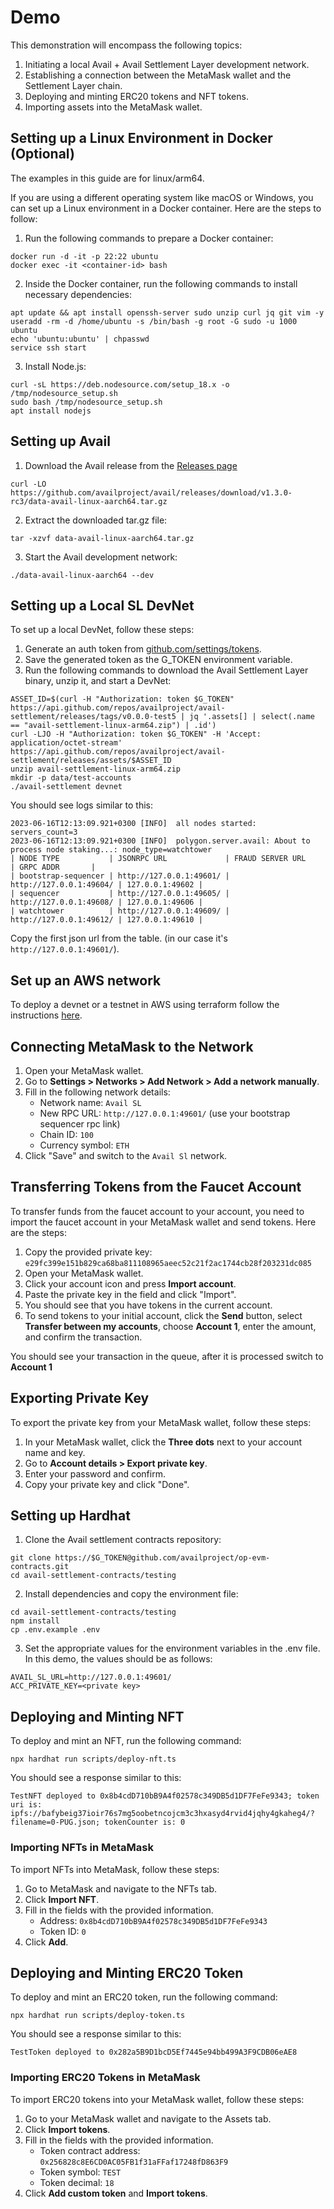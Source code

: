 # Demo

This demonstration will encompass the following topics:
1. Initiating a local Avail + Avail Settlement Layer development network.
2. Establishing a connection between the MetaMask wallet and the Settlement Layer chain.
3. Deploying and minting ERC20 tokens and NFT tokens.
4. Importing assets into the MetaMask wallet.

## Setting up a Linux Environment in Docker (Optional)

The examples in this guide are for linux/arm64.

If you are using a different operating system like macOS or Windows, you can set up a Linux environment in a Docker container.
Here are the steps to follow:

1. Run the following commands to prepare a Docker container:
```shell
docker run -d -it -p 22:22 ubuntu
docker exec -it <container-id> bash
```
2. Inside the Docker container, run the following commands to install necessary dependencies:
```shell
apt update && apt install openssh-server sudo unzip curl jq git vim -y
useradd -rm -d /home/ubuntu -s /bin/bash -g root -G sudo -u 1000 ubuntu
echo 'ubuntu:ubuntu' | chpasswd
service ssh start
```
3. Install Node.js:
```shell
curl -sL https://deb.nodesource.com/setup_18.x -o /tmp/nodesource_setup.sh
sudo bash /tmp/nodesource_setup.sh
apt install nodejs
```

## Setting up Avail

1. Download the Avail release from the [Releases page](https://github.com/availproject/avail/releases)
```shell
curl -LO https://github.com/availproject/avail/releases/download/v1.3.0-rc3/data-avail-linux-aarch64.tar.gz
```

2. Extract the downloaded tar.gz file:
```shell
tar -xzvf data-avail-linux-aarch64.tar.gz
```
3. Start the Avail development network:
```shell
./data-avail-linux-aarch64 --dev
```

## Setting up a Local SL DevNet

To set up a local DevNet, follow these steps:
1. Generate an auth token from [github.com/settings/tokens](github.com/settings/tokens).
2. Save the generated token as the G_TOKEN environment variable.
3. Run the following commands to download the Avail Settlement Layer binary, unzip it, and start a DevNet:
```shell
ASSET_ID=$(curl -H "Authorization: token $G_TOKEN" https://api.github.com/repos/availproject/avail-settlement/releases/tags/v0.0.0-test5 | jq '.assets[] | select(.name == "avail-settlement-linux-arm64.zip") | .id')
curl -LJO -H "Authorization: token $G_TOKEN" -H 'Accept: application/octet-stream' https://api.github.com/repos/availproject/avail-settlement/releases/assets/$ASSET_ID
unzip avail-settlement-linux-arm64.zip
mkdir -p data/test-accounts
./avail-settlement devnet
```

You should see logs similar to this:
```
2023-06-16T12:13:09.921+0300 [INFO]  all nodes started: servers_count=3
2023-06-16T12:13:09.921+0300 [INFO]  polygon.server.avail: About to process node staking...: node_type=watchtower
| NODE TYPE           | JSONRPC URL             | FRAUD SERVER URL        | GRPC ADDR       |
| bootstrap-sequencer | http://127.0.0.1:49601/ | http://127.0.0.1:49604/ | 127.0.0.1:49602 |
| sequencer           | http://127.0.0.1:49605/ | http://127.0.0.1:49608/ | 127.0.0.1:49606 |
| watchtower          | http://127.0.0.1:49609/ | http://127.0.0.1:49612/ | 127.0.0.1:49610 |
```
Copy the first json url from the table. (in our case it's `http://127.0.0.1:49601/`).

## Set up an AWS network

To deploy a devnet or a testnet in AWS using terraform follow the instructions [here](../deployment/readme.md).

## Connecting MetaMask to the Network

1. Open your MetaMask wallet.
2. Go to **Settings > Networks > Add Network > Add a network manually**.
3. Fill in the following network details:
    - Network name: `Avail SL`
    - New RPC URL: `http://127.0.0.1:49601/` (use your bootstrap sequencer rpc link)
    - Chain ID: `100`
    - Currency symbol: `ETH`
4. Click "Save" and switch to the `Avail Sl` network.

## Transferring Tokens from the Faucet Account

To transfer funds from the faucet account to your account, you need to import the faucet account in your MetaMask wallet and send tokens. Here are the steps:
1. Copy the provided private key: `e29fc399e151b829ca68ba811108965aeec52c21f2ac1744cb28f203231dc085`
2. Open your MetaMask wallet.
3. Click your account icon and press **Import account**.
4. Paste the private key in the field and click "Import".
5. You should see that you have tokens in the current account.
6. To send tokens to your initial account, click the **Send** button, select **Transfer between my accounts**, choose **Account 1**, enter the amount, and confirm the transaction.

You should see your transaction in the queue, after it is processed switch to **Account 1**

## Exporting Private Key

To export the private key from your MetaMask wallet, follow these steps:
1. In your MetaMask wallet, click the **Three dots** next to your account name and key.
2. Go to **Account details > Export private key**.
3. Enter your password and confirm.
4. Copy your private key and click "Done".

## Setting up Hardhat

1. Clone the Avail settlement contracts repository:
```shell
git clone https://$G_TOKEN@github.com/availproject/op-evm-contracts.git
cd avail-settlement-contracts/testing
```
2. Install dependencies and copy the environment file:
```shell
cd avail-settlement-contracts/testing
npm install
cp .env.example .env
```
3. Set the appropriate values for the environment variables in the .env file. In this demo, the values should be as follows:
```shell
AVAIL_SL_URL=http://127.0.0.1:49601/
ACC_PRIVATE_KEY=<private key>
```

## Deploying and Minting NFT

To deploy and mint an NFT, run the following command:
```shell
npx hardhat run scripts/deploy-nft.ts
```
You should see a response similar to this:
```
TestNFT deployed to 0x8b4cdD710bB9A4f02578c349DB5d1DF7FeFe9343; token uri is: ipfs://bafybeig37ioir76s7mg5oobetncojcm3c3hxasyd4rvid4jqhy4gkaheg4/?filename=0-PUG.json; tokenCounter is: 0
```

### Importing NFTs in MetaMask

To import NFTs into MetaMask, follow these steps:
1. Go to MetaMask and navigate to the NFTs tab.
2. Click **Import NFT**.
3. Fill in the fields with the provided information.
    - Address: `0x8b4cdD710bB9A4f02578c349DB5d1DF7FeFe9343`
    - Token ID: `0`
4. Click **Add**.

## Deploying and Minting ERC20 Token

To deploy and mint an ERC20 token, run the following command:
```shell
npx hardhat run scripts/deploy-token.ts
```

You should see a response similar to this:
```
TestToken deployed to 0x282a5B9D1bcD5Ef7445e94bb499A3F9CDB06eAE8
```

### Importing ERC20 Tokens in MetaMask

To import ERC20 tokens into your MetaMask wallet, follow these steps:
1. Go to your MetaMask wallet and navigate to the Assets tab.
2. Click **Import tokens**.
3. Fill in the fields with the provided information.
    - Token contract address: `0x256828c8E6CD0AC05FB1f31aFFaf17248fD863F9`
    - Token symbol: `TEST`
    - Token decimal: `18`
4. Click **Add custom token** and **Import tokens**.

